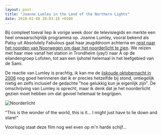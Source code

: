 ```yaml
---
layout: post
title: "Joanne Lumley in the Land of the Northern Lights"
date: 2010-01-08 20:03:18 +0100
---
```


Bij compleet toeval liep ik vorige week door de televisiegids en
merkte een heel onwaarschijnlijk programma op. Joanne Lumley, vooral
bekend als Patsy uit Absolutely Fabulous gaat haar jeugddroom achterna
en [reist naar het noorden van Noorwegen om daar het noorderlicht te
zien](http://www.takeawaymedia.com/productions_northern.htm). We reizen
met haar mee vanaf het station in Trondheim (yay!) naar &Aring; op de
eilandengroep Lofoten, tot aan een ijshotel helemaal in het leefgebied
van de Sami.

De reactie van Lumley is prachtig, ik kan me de [ijskoude oktobernacht
in
2006](http://ijsland.luijten.org/2006/10/22/een-mooie-generale-een-perfecte-premiere/)
nog goed herinneren dat ik er precies hetzelfde bij stond, ontiegelijk
nietig en zelfs inclusief de gedachte "hoe gelukkig kun je eigenlijk
zijn". De omschrijving van Lumley is oprecht, maar ik denk dat je het
noorderlicht gezien moet hebben om dat gevoel helemaal te begrijpen.

![Noorderlicht](http://photos.luijten.org/Christian/Iceland/.cache/400x266-IMG_5309.jpg)

"This is the wonder of the world, this is it... I might just have to
lie down and stare!"

Voorlopig staat deze film nog wel even op m'n harde schijf...

